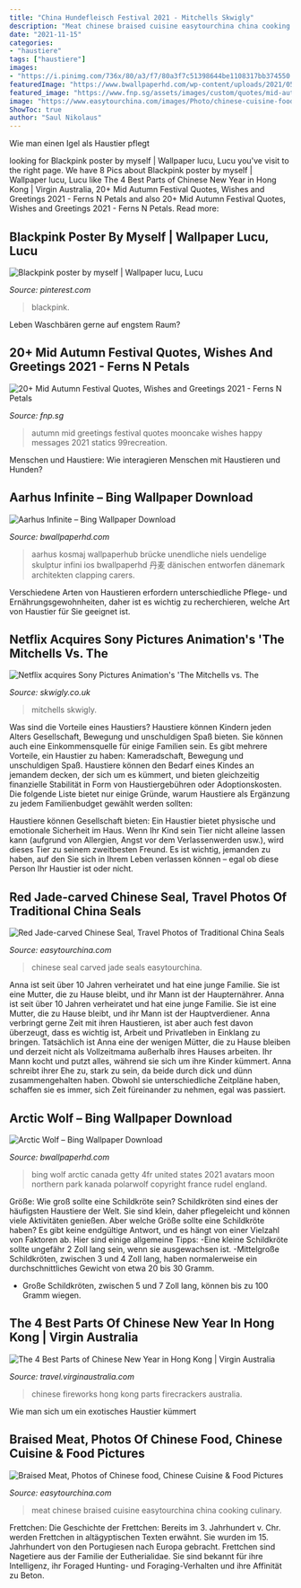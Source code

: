 ```yaml
---
title: "China Hundefleisch Festival 2021 - Mitchells Skwigly"
description: "Meat chinese braised cuisine easytourchina china cooking culinary"
date: "2021-11-15"
categories:
- "haustiere"
tags: ["haustiere"]
images:
- "https://i.pinimg.com/736x/80/a3/f7/80a3f7c51398644be1108317bb374550.jpg"
featuredImage: "https://www.bwallpaperhd.com/wp-content/uploads/2021/05/AarhusInfinite-1024x576.jpg"
featured_image: "https://www.fnp.sg/assets/images/custom/quotes/mid-autumn/greetings-mid-autumn/moon_festival_7.jpg"
image: "https://www.easytourchina.com/images/Photo/chinese-cuisine-food/p386_d20110418115732_thumb_m.jpg"
ShowToc: true
author: "Saul Nikolaus"
---
```



Wie man einen Igel als Haustier pflegt

	

		
looking for Blackpink poster by myself | Wallpaper lucu, Lucu you've visit to the right page. We have 8 Pics about Blackpink poster by myself | Wallpaper lucu, Lucu like The 4 Best Parts of Chinese New Year in Hong Kong | Virgin Australia, 20+ Mid Autumn Festival Quotes, Wishes and Greetings 2021 - Ferns N Petals and also 20+ Mid Autumn Festival Quotes, Wishes and Greetings 2021 - Ferns N Petals. Read more:
		
    
## Blackpink Poster By Myself | Wallpaper Lucu, Lucu

<img loading=lazy src="https://i.pinimg.com/736x/80/a3/f7/80a3f7c51398644be1108317bb374550.jpg" onerror="this.onerror=null;this.src='https://tse3.mm.bing.net/th?id=OIP.SEmTtIoX79b12fXzO3L9DgHaNK&amp;pid=15.1';" alt="Blackpink poster by myself | Wallpaper lucu, Lucu">

_Source: pinterest.com_

>blackpink. 

	

Leben Waschbären gerne auf engstem Raum?

    
## 20+ Mid Autumn Festival Quotes, Wishes And Greetings 2021 - Ferns N Petals

<img loading=lazy src="https://www.fnp.sg/assets/images/custom/quotes/mid-autumn/greetings-mid-autumn/moon_festival_7.jpg" onerror="this.onerror=null;this.src='https://tse2.mm.bing.net/th?id=OIP.1lK8xXkx8NEe4Qpi8cqwoQHaJ4&amp;pid=15.1';" alt="20+ Mid Autumn Festival Quotes, Wishes and Greetings 2021 - Ferns N Petals">

_Source: fnp.sg_

>autumn mid greetings festival quotes mooncake wishes happy messages 2021 statics 99recreation. 

	

Menschen und Haustiere: Wie interagieren Menschen mit Haustieren und Hunden?

    
## Aarhus Infinite – Bing Wallpaper Download

<img loading=lazy src="https://www.bwallpaperhd.com/wp-content/uploads/2021/05/AarhusInfinite-1024x576.jpg" onerror="this.onerror=null;this.src='https://tse2.mm.bing.net/th?id=OIP.iRjYL2PbxOEjja8egndfzAHaEK&amp;pid=15.1';" alt="Aarhus Infinite – Bing Wallpaper Download">

_Source: bwallpaperhd.com_

>aarhus kosmaj wallpaperhub brücke unendliche niels uendelige skulptur infini ios bwallpaperhd 丹麦 dänischen entworfen dänemark architekten clapping carers. 

	

Verschiedene Arten von Haustieren erfordern unterschiedliche Pflege- und Ernährungsgewohnheiten, daher ist es wichtig zu recherchieren, welche Art von Haustier für Sie geeignet ist.

    
## Netflix Acquires Sony Pictures Animation&#039;s &#039;The Mitchells Vs. The

<img loading=lazy src="https://www.skwigly.co.uk/wp-content/uploads/2021/01/TMVTMfeat.jpg" onerror="this.onerror=null;this.src='https://tse1.mm.bing.net/th?id=OIP.G7oEh1xtkjxVM5J5zgVeZgHaEH&amp;pid=15.1';" alt="Netflix acquires Sony Pictures Animation&#039;s &#039;The Mitchells vs. The">

_Source: skwigly.co.uk_

>mitchells skwigly. 

	

Was sind die Vorteile eines Haustiers?
Haustiere können Kindern jeden Alters Gesellschaft, Bewegung und unschuldigen Spaß bieten. Sie können auch eine Einkommensquelle für einige Familien sein.
Es gibt mehrere Vorteile, ein Haustier zu haben: Kameradschaft, Bewegung und unschuldigen Spaß. Haustiere können den Bedarf eines Kindes an jemandem decken, der sich um es kümmert, und bieten gleichzeitig finanzielle Stabilität in Form von Haustiergebühren oder Adoptionskosten.
Die folgende Liste bietet nur einige Gründe, warum Haustiere als Ergänzung zu jedem Familienbudget gewählt werden sollten:

Haustiere können Gesellschaft bieten: Ein Haustier bietet physische und emotionale Sicherheit im Haus. Wenn Ihr Kind sein Tier nicht alleine lassen kann (aufgrund von Allergien, Angst vor dem Verlassenwerden usw.), wird dieses Tier zu seinem zweitbesten Freund. Es ist wichtig, jemanden zu haben, auf den Sie sich in Ihrem Leben verlassen können – egal ob diese Person Ihr Haustier ist oder nicht.

    
## Red Jade-carved Chinese Seal, Travel Photos Of Traditional China Seals

<img loading=lazy src="https://www.easytourchina.com/images/Photo/chinese-seals/p605_d20110419140433.jpg" onerror="this.onerror=null;this.src='https://tse2.mm.bing.net/th?id=OIP.Yt4WKDlh0gPB_fTBUTOUJwHaHg&amp;pid=15.1';" alt="Red Jade-carved Chinese Seal, Travel Photos of Traditional China Seals">

_Source: easytourchina.com_

>chinese seal carved jade seals easytourchina. 

	

Anna ist seit über 10 Jahren verheiratet und hat eine junge Familie. Sie ist eine Mutter, die zu Hause bleibt, und ihr Mann ist der Haupternährer.
Anna ist seit über 10 Jahren verheiratet und hat eine junge Familie. Sie ist eine Mutter, die zu Hause bleibt, und ihr Mann ist der Hauptverdiener. Anna verbringt gerne Zeit mit ihren Haustieren, ist aber auch fest davon überzeugt, dass es wichtig ist, Arbeit und Privatleben in Einklang zu bringen. Tatsächlich ist Anna eine der wenigen Mütter, die zu Hause bleiben und derzeit nicht als Vollzeitmama außerhalb ihres Hauses arbeiten. Ihr Mann kocht und putzt alles, während sie sich um ihre Kinder kümmert. Anna schreibt ihrer Ehe zu, stark zu sein, da beide durch dick und dünn zusammengehalten haben. Obwohl sie unterschiedliche Zeitpläne haben, schaffen sie es immer, sich Zeit füreinander zu nehmen, egal was passiert.

    
## Arctic Wolf – Bing Wallpaper Download

<img loading=lazy src="https://www.bwallpaperhd.com/wp-content/uploads/2021/01/ArcticWolf-1024x576.jpg" onerror="this.onerror=null;this.src='https://tse1.mm.bing.net/th?id=OIP.-S3N4YIjYDknLUIHCwl24QHaEK&amp;pid=15.1';" alt="Arctic Wolf – Bing Wallpaper Download">

_Source: bwallpaperhd.com_

>bing wolf arctic canada getty 4fr united states 2021 avatars moon northern park kanada polarwolf copyright france rudel england. 

	

Größe: Wie groß sollte eine Schildkröte sein?
Schildkröten sind eines der häufigsten Haustiere der Welt. Sie sind klein, daher pflegeleicht und können viele Aktivitäten genießen. Aber welche Größe sollte eine Schildkröte haben? Es gibt keine endgültige Antwort, und es hängt von einer Vielzahl von Faktoren ab. Hier sind einige allgemeine Tipps:
-Eine kleine Schildkröte sollte ungefähr 2 Zoll lang sein, wenn sie ausgewachsen ist.
-Mittelgroße Schildkröten, zwischen 3 und 4 Zoll lang, haben normalerweise ein durchschnittliches Gewicht von etwa 20 bis 30 Gramm.
- Große Schildkröten, zwischen 5 und 7 Zoll lang, können bis zu 100 Gramm wiegen.

    
## The 4 Best Parts Of Chinese New Year In Hong Kong | Virgin Australia

<img loading=lazy src="https://travel.virginaustralia.com/sites/default/files/iStock-637086458.jpg" onerror="this.onerror=null;this.src='https://tse3.mm.bing.net/th?id=OIP.iFhP0NcCIjwnUCRQ_AN0YAHaEQ&amp;pid=15.1';" alt="The 4 Best Parts of Chinese New Year in Hong Kong | Virgin Australia">

_Source: travel.virginaustralia.com_

>chinese fireworks hong kong parts firecrackers australia. 

	

Wie man sich um ein exotisches Haustier kümmert

    
## Braised Meat, Photos Of Chinese Food, Chinese Cuisine &amp; Food Pictures

<img loading=lazy src="https://www.easytourchina.com/images/Photo/chinese-cuisine-food/p386_d20110418115732_thumb_m.jpg" onerror="this.onerror=null;this.src='https://tse2.mm.bing.net/th?id=OIP.0BFg1eMLm1ZloISpBFLztgAAAA&amp;pid=15.1';" alt="Braised Meat, Photos of Chinese food, Chinese Cuisine &amp; Food Pictures">

_Source: easytourchina.com_

>meat chinese braised cuisine easytourchina china cooking culinary. 

	

Frettchen: Die Geschichte der Frettchen: Bereits im 3. Jahrhundert v. Chr. werden Frettchen in altägyptischen Texten erwähnt. Sie wurden im 15. Jahrhundert von den Portugiesen nach Europa gebracht.
Frettchen sind Nagetiere aus der Familie der Eutherialidae. Sie sind bekannt für ihre Intelligenz, ihr Foraged Hunting- und Foraging-Verhalten und ihre Affinität zu Beton.

